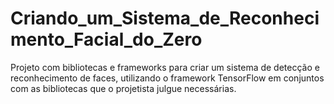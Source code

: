 # Criando_um_Sistema_de_Reconhecimento_Facial_do_Zero
Projeto com bibliotecas e frameworks para criar um sistema de detecção e reconhecimento de faces, utilizando o framework TensorFlow em conjuntos com as bibliotecas que o projetista julgue necessárias.

